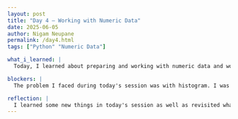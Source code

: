 ```yaml
---
layout: post
title: "Day 4 – Working with Numeric Data"
date: 2025-06-05
author: Nigam Neupane
permalink: /day4.html
tags: ["Python" "Numeric Data"]

what_i_learned: |
  Today, I learned about preparing and working with numeric data and working with dates in a dataset. Numeric values in a dataset are variable and difficult to use because of the big difference of numeric values. I used various mathematical operations related to statisctis to organize and prepare the data for a suitable use. I used the mean of the data to reduce variability and used .std() syntax to find the standard deviation to further reduce data variability. This was a very effective method to make data more readable and usable within the program. I learned about working with skewed data and the methods to fix them. I used histographs to find the common values and referenced those values to adjust my data. I learned about dealing with dates in the dataset. I used the pd.to_datetime() syntax to convert various types of input into datetime objects. I worked with a sample dataset to manage the dates within them to a common format. I was able to rewrite odd date into the required date format.

blockers: |
  The problem I faced during today's session was with histogram. I was initially unable to retrieve histogram charts and graphs to assist with my data preparation.

reflection: |
  I learned some new things in today's session as well as revisited what I had learned in previous sessions. I understood how to work with numeric data in datasets and to prepare them to use properly in future data analysis projects. Knowledge of mathematics and statistics is very helpful while working with numeric data. I will take some time with analyzing histograms to properly search for any required data. This data analysis methos will be very useful in future projects.
---
```

